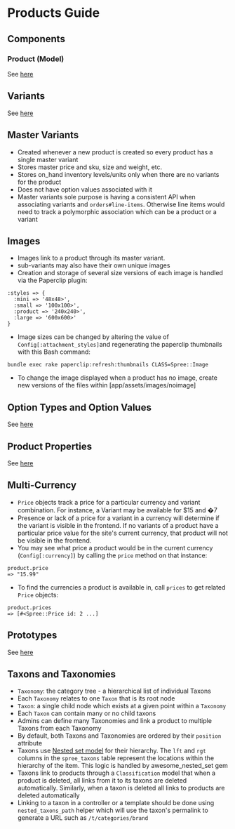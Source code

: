 # Products Guide

## Components
### Product (Model)
See [here](../models/Product.md)

## Variants
See [here](../models/Variant.md)

## Master Variants
* Created whenever a new product is created so every product has a single master variant
* Stores master price and sku, size and weight, etc.
* Stores on_hand inventory levels/units only when there are no variants for the product
* Does not have option values associated with it
* Master variants sole purpose is having a consistent API when associating variants and
`orders#line-items`. Otherwise line items would need to track a polymorphic association which can
 be a product or a variant

## Images
* Images link to a product through its master variant.
* sub-variants may also have their own unique images
* Creation and storage of several size versions of each image is handled via the Paperclip plugin:
```
:styles => {
  :mini => '48x48>',
  :small => '100x100>',
  :product => '240x240>',
  :large => '600x600>'
}
```
* Image sizes can be changed by altering the value of `Config[:attachment_styles]`and regenerating
the paperclip thumbnails with this Bash command:
```shell
bundle exec rake paperclip:refresh:thumbnails CLASS=Spree::Image
```
* To change the image displayed when a product has no image, create new versions of the files within [app/assets/images/noimage]

## Option Types and Option Values
See [here](../models/OptionType.md)

## Product Properties
See [here](../models/ProductProperty.md)

## Multi-Currency
* `Price` objects track a price for a particular currency and variant combination. For instance,
a Variant may be available for $15 and �7
* Presence or lack of a price for a variant in a currency will determine if the variant is visible
in the frontend. If no variants of a product have a particular price value for the site's current
currency, that product will not be visible in the frontend.
* You may see what price a product would be in the current currency (`Config[:currency]`) by calling
the `price` method on that instance:
```shell
product.price
=> "15.99"
```
* To find the currencies a product is available in, call `prices` to get related `Price` objects:
```shell
product.prices
=> [#<Spree::Price id: 2 ...]
```

## Prototypes
See [here](../models/Prototype.md)

## Taxons and Taxonomies
* `Taxonomy`: the category tree - a hierarchical list of individual Taxons
* Each `Taxonomy` relates to one `Taxon` that is its root node
* `Taxon`: a single child node which exists at a given point within a `Taxonomy`
* Each `Taxon` can contain many or no child taxons
* Admins can define many Taxonomies and link a product to multiple Taxons from each Taxonomy
* By default, both Taxons and Taxonomies are ordered by their `position` attribute
* Taxons use [Nested set model](http://en.wikipedia.org/wiki/Nested_set_model) for their hierarchy.
The `lft` and `rgt` columns in the `spree_taxons` table represent the locations within the hierarchy
of the item. This logic is handled by awesome_nested_set gem
* Taxons link to products through a `Classification` model that when a product is deleted, all links
from it to its taxons are deleted automatically. Similarly, when a taxon is deleted all links to
products are deleted automatically
* Linking to a taxon in a controller or a template should be done using `nested_taxons_path` helper
which will use the taxon's permalink to generate a URL such as `/t/categories/brand`
